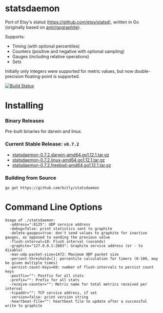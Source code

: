 statsdaemon
==========

Port of Etsy's statsd (https://github.com/etsy/statsd), written in Go (originally based
on [amir/gographite](https://github.com/amir/gographite)).

Supports:

* Timing (with optional percentiles)
* Counters (positive and negative with optional sampling)
* Gauges (including relative operations)
* Sets

Initially only integers were supported for metric values,
but now double-precision floating-point is supported.

[![Build Status](https://secure.travis-ci.org/bitly/statsdaemon.png)](http://travis-ci.org/bitly/statsdaemon)

Installing
==========

### Binary Releases
Pre-built binaries for darwin and linux.

### Current Stable Release: `v0.7.2`
* [statsdaemon-0.7.2.darwin-amd64.go1.12.1.tar.gz](https://github.com/bitly/statsdaemon/releases/download/v0.7.1/statsdaemon-0.7.2.darwin-amd64.go1.12.1.tar.gz)
* [statsdaemon-0.7.2.linux-amd64.go1.12.1.tar.gz](https://github.com/bitly/statsdaemon/releases/download/v0.7.2/statsdaemon-0.7.2.linux-amd64.go1.12.1.tar.gz)
* [statsdaemon-0.7.2.freebsd-amd64.go1.12.1.tar.gz](https://github.com/bitly/statsdaemon/releases/download/v0.7.2/statsdaemon-0.7.2.freebsd-amd64.go1.12.1.tar.gz)

### Building from Source
```
go get https://github.com/bitly/statsdaemon
```


Command Line Options
====================

```
Usage of ./statsdaemon:
  -address=":8125": UDP service address
  -debug=false: print statistics sent to graphite
  -delete-gauges=true: don't send values to graphite for inactive gauges, as opposed to sending the previous value
  -flush-interval=10: Flush interval (seconds)
  -graphite="127.0.0.1:2003": Graphite service address (or - to disable)
  -max-udp-packet-size=1472: Maximum UDP packet size
  -percent-threshold=[]: percentile calculation for timers (0-100, may be given multiple times)
  -persist-count-keys=60: number of flush-intervals to persist count keys
  -postfix="": Postfix for all stats
  -prefix="": Prefix for all stats
  -receive-counter="": Metric name for total metrics received per interval
  -tcpaddr="": TCP service address, if set
  -version=false: print version string
  -heartbeat-file="": heartbeat file to update after a successful write to graphite
```
